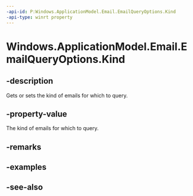 ----api-id: P:Windows.ApplicationModel.Email.EmailQueryOptions.Kind
-api-type: winrt property
---<!-- Property syntaxpublic Windows.ApplicationModel.Email.EmailQueryKind Kind { get;  set; }--># Windows.ApplicationModel.Email.EmailQueryOptions.Kind## -descriptionGets or sets the kind of emails for which to query.## -property-valueThe kind of emails for which to query.## -remarks## -examples## -see-also